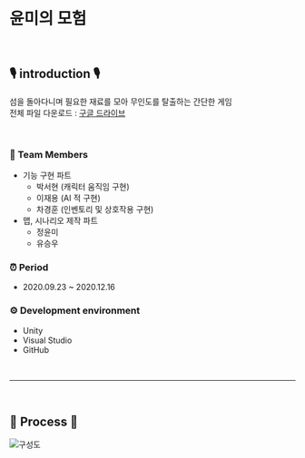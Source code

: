 # 윤미의 모험


<br>

## 🎙 introduction 🎙
섬을 돌아다니며 필요한 재료를 모아 무인도를 탈출하는 간단한 게임     
전체 파일 다운로드 : [구글 드라이브](https://drive.google.com/file/d/1ZbhW-PeTdEkoShdpjUIvcBCEDGx-LYBi/view?usp=sharing)


<br>

### 👤 Team Members
* 기능 구현 파트
  * 박서현 (캐릭터 움직임 구현)
  * 이재용 (AI 적 구현)
  * 차경훈 (인벤토리 및 상호작용 구현)      
* 맵, 시나리오 제작 파트
  * 정윤미
  * 유승우

### ⏰ Period     
* 2020.09.23 ~ 2020.12.16         

### ⚙️ Development environment
* Unity
* Visual Studio
* GitHub


<br>

---------------------------------------------------------------------

<br>

## 📝 Process 📝
![구성도](https://user-images.githubusercontent.com/50102522/147957155-b94acb9c-4a74-4cf0-9b7b-4d02cbafb408.png)

